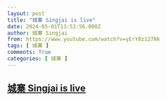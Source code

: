```yaml
---
layout: post
title: "城寨 Singjai is live"
date: 2024-05-01T13:53:56.000Z
author: 城寨 Singjai
from: https://www.youtube.com/watch?v=yErY0z127Nk
tags: [ 城寨 ]
comments: True
categories: [ 城寨 ]
---
```

<!--1714571636000-->
[城寨 Singjai is live](https://www.youtube.com/watch?v=yErY0z127Nk)
------

<div>

</div>
